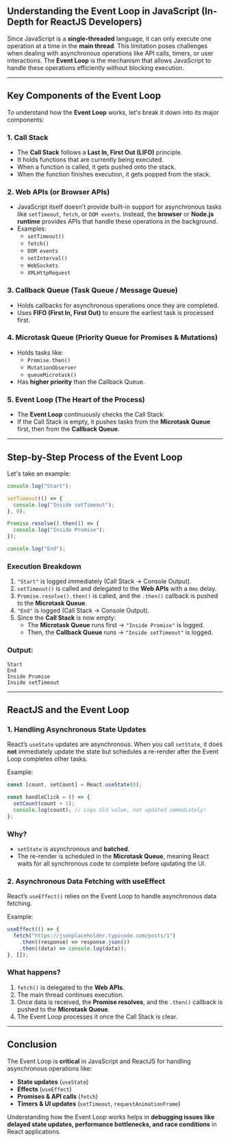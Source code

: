 ## **Understanding the Event Loop in JavaScript (In-Depth for ReactJS Developers)**  

Since JavaScript is a **single-threaded** language, it can only execute one operation at a time in the **main thread**. This limitation poses challenges when dealing with asynchronous operations like API calls, timers, or user interactions. The **Event Loop** is the mechanism that allows JavaScript to handle these operations efficiently without blocking execution.

---

## **Key Components of the Event Loop**  

To understand how the **Event Loop** works, let's break it down into its major components:

### **1. Call Stack**  
- The **Call Stack** follows a **Last In, First Out (LIFO)** principle.
- It holds functions that are currently being executed.
- When a function is called, it gets pushed onto the stack.
- When the function finishes execution, it gets popped from the stack.

### **2. Web APIs (or Browser APIs)**  
- JavaScript itself doesn't provide built-in support for asynchronous tasks like `setTimeout`, `fetch`, or `DOM events`. Instead, the **browser** or **Node.js runtime** provides APIs that handle these operations in the background.
- Examples:
  - `setTimeout()`
  - `fetch()`
  - `DOM events`
  - `setInterval()`
  - `WebSockets`
  - `XMLHttpRequest`

### **3. Callback Queue (Task Queue / Message Queue)**  
- Holds callbacks for asynchronous operations once they are completed.
- Uses **FIFO (First In, First Out)** to ensure the earliest task is processed first.

### **4. Microtask Queue (Priority Queue for Promises & Mutations)**  
- Holds tasks like:
  - `Promise.then()`
  - `MutationObserver`
  - `queueMicrotask()`
- Has **higher priority** than the Callback Queue.

### **5. Event Loop (The Heart of the Process)**  
- The **Event Loop** continuously checks the Call Stack.
- If the Call Stack is empty, it pushes tasks from the **Microtask Queue** first, then from the **Callback Queue**.

---

## **Step-by-Step Process of the Event Loop**  

Let's take an example:

```javascript
console.log("Start");

setTimeout(() => {
  console.log("Inside setTimeout");
}, 0);

Promise.resolve().then(() => {
  console.log("Inside Promise");
});

console.log("End");
```

### **Execution Breakdown**  
1. `"Start"` is logged immediately (Call Stack → Console Output).
2. `setTimeout()` is called and delegated to the **Web APIs** with a `0ms` delay.
3. `Promise.resolve().then()` is called, and the `.then()` callback is pushed to the **Microtask Queue**.
4. `"End"` is logged (Call Stack → Console Output).
5. Since the **Call Stack** is now empty:
   - The **Microtask Queue** runs first → `"Inside Promise"` is logged.
   - Then, the **Callback Queue** runs → `"Inside setTimeout"` is logged.

### **Output:**
```
Start
End
Inside Promise
Inside setTimeout
```

---

## **ReactJS and the Event Loop**  

### **1. Handling Asynchronous State Updates**
React’s `useState` updates are asynchronous. When you call `setState`, it does **not** immediately update the state but schedules a re-render after the Event Loop completes other tasks.

Example:
```javascript
const [count, setCount] = React.useState(0);

const handleClick = () => {
  setCount(count + 1);
  console.log(count); // Logs old value, not updated immediately!
};
```
### **Why?**
- `setState` is asynchronous and **batched**.
- The re-render is scheduled in the **Microtask Queue**, meaning React waits for all synchronous code to complete before updating the UI.

### **2. Asynchronous Data Fetching with useEffect**
React’s `useEffect()` relies on the Event Loop to handle asynchronous data fetching.

Example:
```javascript
useEffect(() => {
  fetch("https://jsonplaceholder.typicode.com/posts/1")
    .then((response) => response.json())
    .then((data) => console.log(data));
}, []);
```
### **What happens?**
1. `fetch()` is delegated to the **Web APIs**.
2. The main thread continues execution.
3. Once data is received, the **Promise resolves**, and the `.then()` callback is pushed to the **Microtask Queue**.
4. The Event Loop processes it once the Call Stack is clear.

---

## **Conclusion**  
The Event Loop is **critical** in JavaScript and ReactJS for handling asynchronous operations like:
- **State updates** (`useState`)
- **Effects** (`useEffect`)
- **Promises & API calls** (`fetch`)
- **Timers & UI updates** (`setTimeout`, `requestAnimationFrame`)

Understanding how the Event Loop works helps in **debugging issues like delayed state updates, performance bottlenecks, and race conditions** in React applications.
